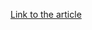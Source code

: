 [Link to the article](https://research.checkpoint.com/2025/the-cat-and-mouse-game-exploiting-statistical-weaknesses-in-human-interaction-anti-evasions/)
